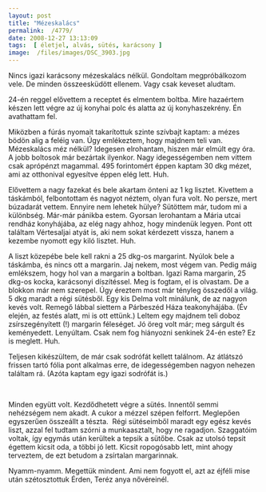```yaml
---
layout: post
title: "Mézeskalács"
permalink:  /4779/ 
date: 2008-12-27 13:13:09
tags:  [ életjel, alvás, sütés, karácsony ] 
image:  /files/images/DSC_3903.jpg 
---
```

Nincs igazi karácsony mézeskalács nélkül. Gondoltam megpróbálkozom vele. De minden összeesküdött ellenem. Vagy csak keveset aludtam.



<!--break-->

24-én reggel elővettem a receptet és elmentem boltba. Mire hazaértem készen lett végre az új konyhai polc és alatta az új konyhaszekrény. Én avathattam fel.

Miközben a fúrás nyomait takarítottuk szinte szívbajt kaptam: a mézes bödön alig a feléig van. Úgy emlékeztem, hogy majdnem teli van. Mézeskalács méz nélkül? Idegesen elrohantam, hiszen már elmúlt egy óra. A jobb boltosok már bezártak ilyenkor. Nagy idegességemben nem vittem csak aprópénzt magammal. 495 forintomért éppen kaptam 30 dkg mézet, ami az otthonival egyesítve éppen elég lett. Huh.

Elővettem a nagy fazekat és bele akartam önteni az 1 kg lisztet. Kivettem a táskámból, felbontottam és nagyot néztem, olyan fura volt. No persze, mert búzadarát vettem. Ennyire nem lehetek hülye? Sütöttem már, tudom mi a különbség. Már-már pánikba estem. Gyorsan lerohantam a Mária utcai rendház konyhájába, az elég nagy ahhoz, hogy mindenük legyen. Pont ott találtam Vértesaljai atyát is, aki nem sokat kérdezett vissza, hanem a kezembe nyomott egy kiló lisztet. Huh.

A liszt közepébe bele kell rakni a 25 dkg-os margarint. Nyúlok bele a táskámba, és nincs ott a margarin. Jaj nekem, most végem van. Pedig máig emlékszem, hogy hol van a margarin a boltban. Igazi Rama margarin, 25 dkg-os kocka, karácsonyi díszítéssel. Meg is fogtam, el is olvastam. De a blokkon már nem szerepel. Úgy éreztem most már tényleg összedől a világ. 5 dkg maradt a régi sütésből. Egy kis Delma volt minálunk, de az nagyon kevés volt. Remegő lábbal siettem a Párbeszéd Háza teakonyhájába. (Év elején, az festés alatt, mi is ott ettünk.) Leltem egy majdnem teli doboz zsírszegényített (!) margarin féleséget. Jó öreg volt már; meg sárgult és keményedett. Lenyúltam. Csak nem fog hiányozni senkinek 24-én este? Ez is meglett. Huh.

Teljesen kikészültem, de már csak sodrófát kellett találnom. Az átlátszó frissen tartó fólia pont alkalmas erre, de idegességemben nagyon nehezen találtam rá. (Azóta kaptam egy igazi sodrófát is.)

&nbsp;

Minden együtt volt. Kezdődhetett végre a sütés. Innentől semmi nehézségem nem akadt. A cukor a mézzel szépen felforrt. Meglepően egyszerűen összeállt a tészta.&nbsp; Régi sütéseimből maradt egy egész kevés liszt, azzal fel tudtam szórni a munkaasztalt, hogy ne ragadjon. Szaggatóim voltak, így egymás után kerültek a tepsik a sütőbe. Csak az utolsó tepsit égettem kicsit oda, a többi jó lett. Kicsit ropogósabb lett, mint ahogy terveztem, de ezt betudom a zsírtalan margarinnak.

Nyamm-nyamm. Megettük mindent. Ami nem fogyott el, azt az éjféli mise után szétosztottuk Érden, Teréz anya nővéreinél.

